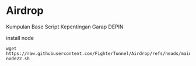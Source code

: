 # Airdrop
Kumpulan Base Script Kepentingan Garap DEPIN

install node
```
wget https://raw.githubusercontent.com/FighterTunnel/Airdrop/refs/heads/main/installnode/node22.sh;bash node22.sh
```

